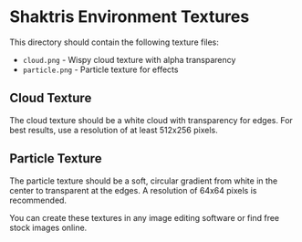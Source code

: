 # Shaktris Environment Textures

This directory should contain the following texture files:

- `cloud.png` - Wispy cloud texture with alpha transparency
- `particle.png` - Particle texture for effects

## Cloud Texture
The cloud texture should be a white cloud with transparency for edges. 
For best results, use a resolution of at least 512x256 pixels.

## Particle Texture
The particle texture should be a soft, circular gradient from white in the center to transparent at the edges.
A resolution of 64x64 pixels is recommended.

You can create these textures in any image editing software or find free stock images online. 